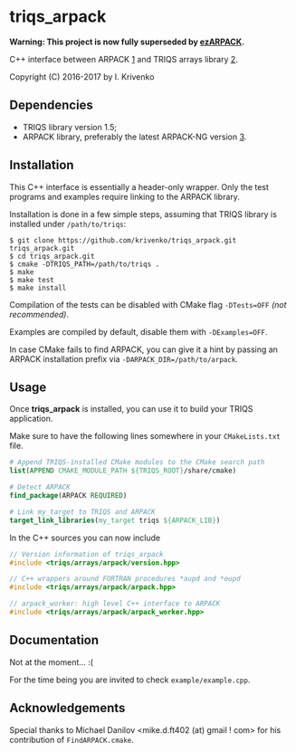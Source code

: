 triqs_arpack
============

**Warning: This project is now fully superseded by [ezARPACK](https://github.com/krivenko/ezARPACK).**

C++ interface between ARPACK [1] and TRIQS arrays library [2].

Copyright (C) 2016-2017 by I. Krivenko

Dependencies
------------

* TRIQS library version 1.5;
* ARPACK library, preferably the latest ARPACK-NG version [3].

Installation
------------

This C++ interface is essentially a header-only wrapper.
Only the test programs and examples require linking to the ARPACK library.

Installation is done in a few simple steps, assuming that TRIQS library is installed under `/path/to/triqs`:

```
$ git clone https://github.com/krivenko/triqs_arpack.git triqs_arpack.git
$ cd triqs_arpack.git
$ cmake -DTRIQS_PATH=/path/to/triqs .
$ make
$ make test
$ make install
```

Compilation of the tests can be disabled with CMake flag `-DTests=OFF` *(not recommended)*.

Examples are compiled by default, disable them with `-DExamples=OFF`.

In case CMake fails to find ARPACK, you can give it a hint by passing an ARPACK installation prefix via `-DARPACK_DIR=/path/to/arpack`.

Usage
-----

Once **triqs_arpack** is installed, you can use it to build your TRIQS application.

Make sure to have the following lines somewhere in your `CMakeLists.txt` file.

```cmake
# Append TRIQS-installed CMake modules to the CMake search path
list(APPEND CMAKE_MODULE_PATH ${TRIQS_ROOT}/share/cmake)

# Detect ARPACK
find_package(ARPACK REQUIRED)

# Link my_target to TRIQS and ARPACK
target_link_libraries(my_target triqs ${ARPACK_LIB})
```

In the C++ sources you can now include

```c++
// Version information of triqs_arpack
#include <triqs/arrays/arpack/version.hpp>

// C++ wrappers around FORTRAN procedures *aupd and *eupd
#include <triqs/arrays/arpack/arpack.hpp>

// arpack_worker: high level C++ interface to ARPACK
#include <triqs/arrays/arpack/arpack_worker.hpp>
```

Documentation
-------------

Not at the moment... :(

For the time being you are invited to check `example/example.cpp`.

Acknowledgements
----------------

Special thanks to Michael Danilov <mike.d.ft402 (at) gmail ! com> for his contribution of `FindARPACK.cmake`.

[1]: http://www.caam.rice.edu/software/ARPACK/
[2]: https://triqs.ipht.cnrs.fr/1.x/index.html
[3]: https://github.com/opencollab/arpack-ng
